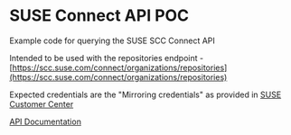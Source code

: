 # SUSE Connect API POC
Example code for querying the SUSE SCC Connect API

Intended to be used with the repositories endpoint - [https://scc.suse.com/connect/organizations/repositories](https://scc.suse.com/connect/organizations/repositories)

Expected credentials are the "Mirroring credentials" as provided in [SUSE Customer Center](https://scc.suse.com/)

[API Documentation](https://scc.suse.com/connect/v4/documentation#)
